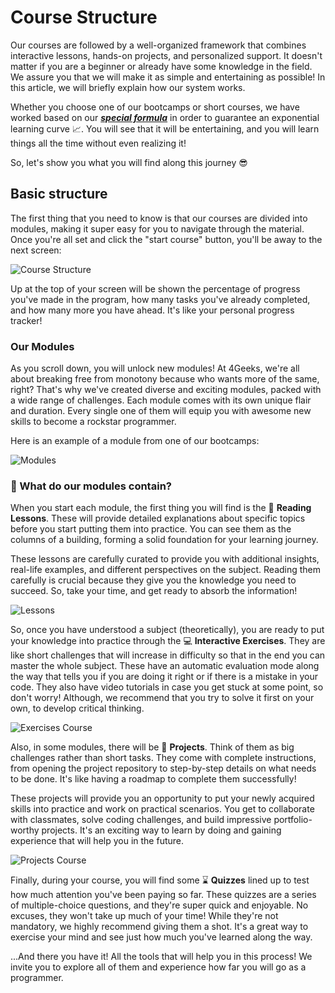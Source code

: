 # Course Structure

Our courses are followed by a well-organized framework that combines interactive lessons, hands-on projects, and personalized support. It doesn't matter if you are a beginner or already have some knowledge in the field. We assure you that we will make it as simple and entertaining as possible! In this article, we will briefly explain how our system works.

Whether you choose one of our bootcamps or short courses, we have worked based on our ***[special formula](https://4geeksacademy.notion.site/4geeksacademy/Mastering-Technical-Knowledge-984d2df394c44aedb05987311ccfcf06)*** in order to guarantee an exponential learning curve 📈. You will see that it will be entertaining, and you will learn things all the time without even realizing it!

So, let's show you what you will find along this journey 😎

## Basic structure

The first thing that you need to know is that our courses are divided into modules, making it super easy for you to navigate through the material. Once you're all set and click the "start course" button, you'll be away to the next screen:

![Course Structure](https://breathecode.herokuapp.com/v1/media/file/course-structure-png?raw=true)

Up at the top of your screen will be shown the percentage of progress you've made in the program, how many tasks you've already completed, and how many more you have ahead. It's like your personal progress tracker!

### Our Modules

As you scroll down, you will unlock new modules! At 4Geeks, we're all about breaking free from monotony because who wants more of the same, right? That's why we've created diverse and exciting modules, packed with a wide range of challenges. Each module comes with its own unique flair and duration. Every single one of them will equip you with awesome new skills to become a rockstar programmer.

Here is an example of a module from one of our bootcamps:

![Modules](https://breathecode.herokuapp.com/v1/media/file/modules-png?raw=true)

### 🤔 What do our modules contain?

When you start each module, the first thing you will find is the 📖 **Reading Lessons**. These will provide detailed explanations about specific topics before you start putting them into practice. You can see them as the columns of a building, forming a solid foundation for your learning journey.

These lessons are carefully curated to provide you with additional insights, real-life examples, and different perspectives on the subject. Reading them carefully is crucial because they give you the knowledge you need to succeed. So, take your time, and get ready to absorb the information!

![Lessons](https://breathecode.herokuapp.com/v1/media/file/lessons-course-png?raw=true)

So, once you have understood a subject (theoretically), you are ready to put your knowledge into practice through the 💻 **Interactive Exercises**. They are like short challenges that will increase in difficulty so that in the end you can master the whole subject. These have an automatic evaluation mode along the way that tells you if you are doing it right or if there is a mistake in your code. They also have video tutorials in case you get stuck at some point, so don't worry! Although, we recommend that you try to solve it first on your own, to develop critical thinking.

![Exercises Course](https://breathecode.herokuapp.com/v1/media/file/exercises-course-png?raw=true)

Also, in some modules, there will be 🌱 **Projects**. Think of them as big challenges rather than short tasks. They come with complete instructions, from opening the project repository to step-by-step details on what needs to be done. It's like having a roadmap to complete them successfully!

These projects will provide you an opportunity to put your newly acquired skills into practice and work on practical scenarios. You get to collaborate with classmates, solve coding challenges, and build impressive portfolio-worthy projects. It's an exciting way to learn by doing and gaining experience that will help you in the future.

![Projects Course](https://breathecode.herokuapp.com/v1/media/file/projects-course-png?raw=true)

Finally, during your course, you will find some ⌛ **Quizzes** lined up to test how much attention you've been paying so far. These quizzes are a series of multiple-choice questions, and they're super quick and enjoyable. No excuses, they won't take up much of your time! While they're not mandatory, we highly recommend giving them a shot. It's a great way to exercise your mind and see just how much you've learned along the way.

...And there you have it! All the tools that will help you in this process! We invite you to explore all of them and experience how far you will go as a programmer.

